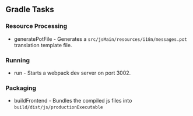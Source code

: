 ## Gradle Tasks

### Resource Processing
* generatePotFile - Generates a `src/jsMain/resources/i18n/messages.pot` translation template file.
### Running
* run - Starts a webpack dev server on port 3002.
### Packaging
* buildFrontend - Bundles the compiled js files into `build/dist/js/productionExecutable`
